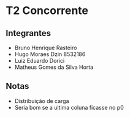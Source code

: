 # T2 Concorrente

## Integrantes
* Bruno Henrique Rasteiro
* Hugo Moraes Dzin 8532186
* Luiz Eduardo Dorici
* Matheus Gomes da Silva Horta

## Notas
* Distribuição de carga
* Seria bom se a ultima coluna ficasse no p0
